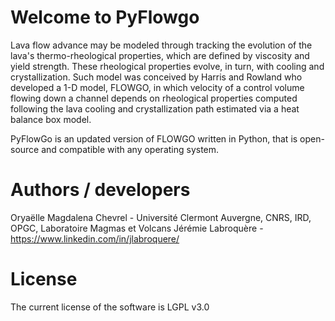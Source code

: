 # Welcome to PyFlowgo

Lava flow advance may be modeled through tracking the evolution of the lava's thermo-rheological properties, which are defined by viscosity and yield strength. These rheological properties evolve, in turn, with cooling and crystallization. Such model was conceived by Harris and Rowland who developed a 1-D model, FLOWGO, in which velocity of a control volume flowing down a channel depends on rheological properties computed following the lava cooling and crystallization path estimated via a heat balance box model. 

PyFlowGo is an updated version of FLOWGO written in Python, that is open-source and compatible with any operating system. 

# Authors / developers
Oryaëlle Magdalena Chevrel - Université Clermont Auvergne, CNRS, IRD, OPGC, Laboratoire Magmas et Volcans
Jérémie Labroquère - https://www.linkedin.com/in/jlabroquere/

# License
The current license of the software is LGPL v3.0
